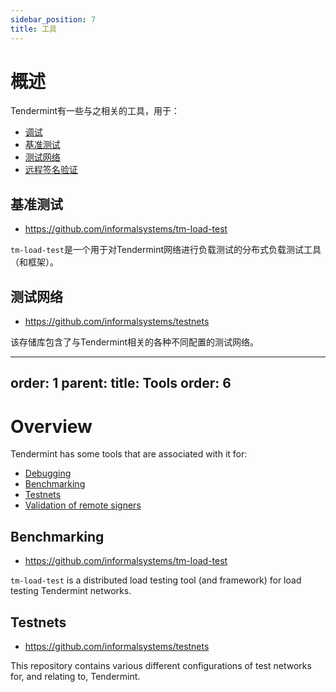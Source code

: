 ```yaml
---
sidebar_position: 7
title: 工具
---
```


# 概述

Tendermint有一些与之相关的工具，用于：

- [调试](./debugging.md)
- [基准测试](#benchmarking)
- [测试网络](#testnets)
- [远程签名验证](./remote-signer-validation.md)

## 基准测试

- <https://github.com/informalsystems/tm-load-test>

`tm-load-test`是一个用于对Tendermint网络进行负载测试的分布式负载测试工具（和框架）。

## 测试网络

- <https://github.com/informalsystems/testnets>

该存储库包含了与Tendermint相关的各种不同配置的测试网络。


---
order: 1
parent:
  title: Tools
  order: 6
---

# Overview

Tendermint has some tools that are associated with it for:

- [Debugging](./debugging.md)
- [Benchmarking](#benchmarking)
- [Testnets](#testnets)
- [Validation of remote signers](./remote-signer-validation.md)

## Benchmarking

- <https://github.com/informalsystems/tm-load-test>

`tm-load-test` is a distributed load testing tool (and framework) for load
testing Tendermint networks.

## Testnets

- <https://github.com/informalsystems/testnets>

This repository contains various different configurations of test networks for,
and relating to, Tendermint.
